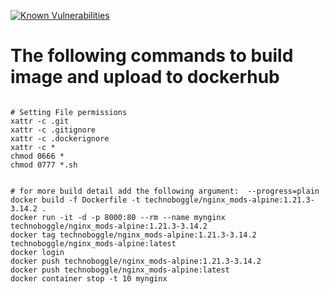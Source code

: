 
[![Known Vulnerabilities](https://snyk.io/test/github/Technoboggle/nginx-alpine/badge.svg)](https://snyk.io/test/github/Technoboggle/nginx-alpine)



# The following commands to build image and upload to dockerhub
```

# Setting File permissions
xattr -c .git
xattr -c .gitignore
xattr -c .dockerignore
xattr -c *
chmod 0666 *
chmod 0777 *.sh


# for more build detail add the following argument:  --progress=plain
docker build -f Dockerfile -t technoboggle/nginx_mods-alpine:1.21.3-3.14.2 .
docker run -it -d -p 8000:80 --rm --name mynginx technoboggle/nginx_mods-alpine:1.21.3-3.14.2
docker tag technoboggle/nginx_mods-alpine:1.21.3-3.14.2 technoboggle/nginx_mods-alpine:latest
docker login
docker push technoboggle/nginx_mods-alpine:1.21.3-3.14.2
docker push technoboggle/nginx_mods-alpine:latest
docker container stop -t 10 mynginx

